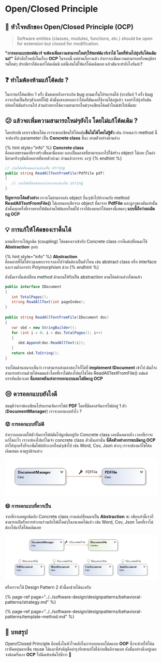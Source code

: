 # Open/Closed Principle

## 👑 หัวใจหลักของ Open/Closed Principle \(OCP\)

> Software entities \(classes, modules, functions, etc.\) should be open for extension but closed for modification.

**"การออกแบบซอฟต์แวร์ จะต้องเพิ่มความสามารถใหม่ๆให้ซอฟต์แวร์เราได้ โดยที่ห้ามไปยุ่งกับโค้ดเดิมนะ!"** นี่หัวคือใจหลักในเรื่อง **OCP** ในรอบนี้ แค่อ่านก็กาวแล้ว ถ้าเราจะเพิ่มความสามารถหรือพฤติกรรมใหม่ๆ ปรกติเราก็ต้องแก้โค้ดเดิมนิ แต่นี่เล่นไม่ให้แก้โค้ดเดิมเลย แล้วมันจะทำยังไงกันล่ะ?

## ❓ ทำไมต้องห้ามแก้โค้ดล่ะ ?

ในการแก้โค้ดเพียง 1 ครั้ง นั่นหมายถึงอาจะเกิด bug ตามมาในโปรแกรมได้ \(บางทีแก้ 1 ครั้ง bug อาจะเกิดเป็นสิบๆตัวเลยก็ได้\) ดังนั้นเขาเลยบอกว่าโค้ดที่มันเคยใช้งานได้อยู่แล้ว จงอย่าไปยุ่งกับมันปล่อยให้มันทำงานไป ส่วนถ้าอยากได้ความสามารถใหม่ๆจงเขียนโค้ดตัวใหม่เข้าไปเพิ่มซะ

## 😕 แล้วจะเพิ่มความสามารถใหม่ๆยังไง โดยไม่แก้โค้ดเดิม ?

โดยปรกติเวลาเราเขียนโค้ด เราจะชอบเขียนให้โค้ดมัน**ดิ้นไม่ได้โดยไม่รู้ตัว** เช่น กำหนดว่า method นี้จะต้องรับ parameter เป็น **Concrete class** นี้นะ ตามตัวอย่างด้านล่าง

{% hint style="info" %}
**Concrete class**  
คือคลาสธรรมดาที่เราสร้างขึ้นมานี่แหละ และเป็นคลาสที่สามารถเอาไปใช้สร้าง object ได้เลย \(ในคำนิยามจริงๆมันคือคลาสที่ตายตัวอ่ะนะ อ่านแล้วอาจจะ งงๆ\)
{% endhint %}

```csharp
// อ่านไฟล์ทั้งหมดแล้วแปลงเป็น string
public string ReadAllTextFromFile(PdfFile pdf)
{
   // อ่านไฟล์ที่ส่งเข้ามาแล้วทำการแปลงเป็น string
}
```

**ปัญหาจากโค้ดตัวอย่าง** เราจะไม่สามารถส่ง object อื่นๆเข้าไปทำงานกับ method **ReadAllTextFromFile\(\)** ได้เลยนอกเสียจาก object ที่มาจาก **PdfFile** และลูกๆของมันเท่านั้น ดังนั้นทุกครั้งที่เราอยากให้มันอ่านไฟล์แบบใหม่ได้ เราก็ต้องมาแก้โค้ดตรงนี้เสมอๆ **แบบนี้ถือว่าละเมิดกฎ OCP**

## 💡 การแก้ให้โค้ดของเราดิ้นได้

แทนที่เราจะไปผูกติด \(coupling\) โค้ดของเราเข้ากับ Concrete class เราก็แค่เปลี่ยนมาใช้ **Abstraction** งุยล่ะ

{% hint style="info" %}
**Abstraction**  
คือคลาสที่ไม่ได้ระบุเฉพาะเจาะจงลงไปว่ามันต้องเป็นตัวไหน เช่น abstract class หรือ interface และรวมถึงการทำ Polymorphism ด้วย
{% endhint %}

ดังนั้นเราก็แค่เปลี่ยน method ด้านบนให้รับเป็น abstraction ตามโค้ดด้านล่างก็พอแล้ว

```csharp
public interface IDocument 
{
   int TotalPages();
   string ReadAllText(int pageIndex);
}

public string ReadAllTextFromFile(IDocument doc)
{
   var sbd = new StringBuilder();
   for (int i = 0; i < doc.TotalPages(); i++)
   {
      sbd.Append(doc.ReadAllText(i));
   }
   return sbd.ToString();
}
```

จากโค้ดด้านบนจะเห็นว่า เราสามารถส่งคลาสอะไรก็ได้ที่ **implement IDocument** เข้าไป มันก็จะสามารถทำงานด้วยได้หมดแล้วโดยที่เราไม่ต้องไปแก้ไขโค้ด ReadAllTextFromFile\(\) แม้แต่บรรทัดเดียวเลย **นี่แหละพลังแห่งการออกแบบและไม่ผิดกฎ OCP**

## 😒 **ควรออกแบบยังไงดี**

สมมุติว่าเราต้องเขียนโปรแกรมจัดการไฟล์ **PDF** โดยที่มีคลาสจัดการไฟล์อยู่ 1 ตัว \(**DocumentManager**\) เราจะออกแบบยังไง ?

### 😟 การออกแบบที่ไม่ดี

ถ้าเราออกแบบให้ตัวจัดการไฟล์มันไปผูกติดอยู่กับ Concrete class เลยนั่นหมายถึง เวลาที่เราจะแก้ไขอะไร เราจะต้องไปแก้ไขเจ้า concrete class ตัวนั่นเท่านั้น **นี่คือตัวอย่างการละเมิดกฎ OCP** ทำให้ทุกครั้งที่จะเพิ่มไฟล์ประเภทใหม่ๆเข้าไป เช่น Word, Csv, Json ต่างๆ เราจะต้องแก้ไขโค้ดเดิมเสมอ ตามรูปด้านล่าง

![](../../.gitbook/assets/image%20%28432%29.png)

### 😄 การออกแบบที่ควรเป็น

จากที่เราเคยผูกติดกับ Concrete class เราแค่เปลี่ยนมาเป็น **Abstraction** ซะ เพียงเท่านี้เราก็สามารถเปิดรับการทำงานร่วมกับไฟล์ใหม่ๆในอนาคตได้แล้ว เช่น Word, Csv, Json โดยที่เราไม่ต้องไปแก้ไขโค้ดเดิมเลย

![](../../.gitbook/assets/image%20%28106%29.png)

หรือเราจะใช้ Design Pattern 2 ตัวนี้มาช่วยได้นะครับ

{% page-ref page="../../software-design/designpatterns/behavioral-patterns/strategy.md" %}

{% page-ref page="../../software-design/designpatterns/behavioral-patterns/template-method.md" %}

## 🎯 บทสรุป

Open/Closed Principle คือหนึ่งในหัวใจหลักในการออกแบบโค้ดแบบ **OOP** ซึ่งจะช่วยให้โค้ดเรายืดหยุ่นมากขึ้น reuse ได้และที่สำคัญคือบำรุงรักษาแก้ไขได้ง่ายขึ้นอีกจมเบย ดังนั้นอย่างนิ่งอยู่เฉย จงน้อมรับเอา **OCP** ไปฉีดเข้าเส้นไปซ๊าาา 🥴

